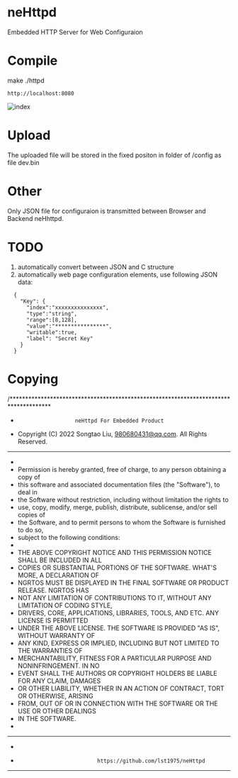# neHttpd

Embedded HTTP Server for Web Configuraion

# Compile
   make
   ./httpd

   ```
   http://localhost:8080
   ```
   ![index](https://github.com/user-attachments/assets/f0f44f4e-dd66-4afe-befa-99ee6f6a71e1)

# Upload
   The uploaded file will be stored in the fixed positon in folder of /config as file dev.bin
   
# Other
   Only JSON file for configuraion is transmitted between Browser and Backend neHhttpd.

# TODO
   1. automatically convert between JSON and C structure
   2. automatically web page configuration elements, use following JSON data:
   ```
     {
       "Key": {
         "index":"xxxxxxxxxxxxxxx",
         "type":"string",
         "range":[8,128],
         "value":"****************",
         "writable":true,
         "label": "Secret Key"
       }
     }
   ```
# Copying
/*************************************************************************************
 *                       neHttpd For Embedded Product
 * Copyright (C) 2022 Songtao Liu, 980680431@qq.com.  All Rights Reserved.
 **************************************************************************************
 *
 * Permission is hereby granted, free of charge, to any person obtaining a copy of
 * this software and associated documentation files (the "Software"), to deal in
 * the Software without restriction, including without limitation the rights to
 * use, copy, modify, merge, publish, distribute, sublicense, and/or sell copies of
 * the Software, and to permit persons to whom the Software is furnished to do so,
 * subject to the following conditions:
 *
 * THE ABOVE COPYRIGHT NOTICE AND THIS PERMISSION NOTICE SHALL BE INCLUDED IN ALL
 * COPIES OR SUBSTANTIAL PORTIONS OF THE SOFTWARE. WHAT'S MORE, A DECLARATION OF 
 * NGRTOS MUST BE DISPLAYED IN THE FINAL SOFTWARE OR PRODUCT RELEASE. NGRTOS HAS 
 * NOT ANY LIMITATION OF CONTRIBUTIONS TO IT, WITHOUT ANY LIMITATION OF CODING STYLE, 
 * DRIVERS, CORE, APPLICATIONS, LIBRARIES, TOOLS, AND ETC. ANY LICENSE IS PERMITTED 
 * UNDER THE ABOVE LICENSE. THE SOFTWARE IS PROVIDED "AS IS", WITHOUT WARRANTY OF 
 * ANY KIND, EXPRESS OR IMPLIED, INCLUDING BUT NOT LIMITED TO THE WARRANTIES OF 
 * MERCHANTABILITY, FITNESS FOR A PARTICULAR PURPOSE AND NONINFRINGEMENT. IN NO 
 * EVENT SHALL THE AUTHORS OR COPYRIGHT HOLDERS BE LIABLE FOR ANY CLAIM, DAMAGES 
 * OR OTHER LIABILITY, WHETHER IN AN ACTION OF CONTRACT, TORT OR OTHERWISE, ARISING 
 * FROM, OUT OF OR IN CONNECTION WITH THE SOFTWARE OR THE USE OR OTHER DEALINGS 
 * IN THE SOFTWARE.
 *
 *************************************************************************************
 *                              
 *                              https://github.com/lst1975/neHttpd
 **************************************************************************************
